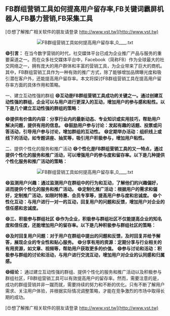 ## **FB群组营销工具如何提高用户留存率,FB关键词霸屏机器人,FB暴力营销,FB采集工具**

[😍想了解推广相关软件的朋友请登录 http://www.vst.tw](http://www.vst.tw)

 <center><img src="https://vst.tw/MP4/tuiguang/png/3.png" alt="FB群组营销工具如何提高用户留存率_0____.txt"></center>

**😄引言：**
在当今数字营销的时代，社交媒体平台已成为企业推广产品与服务的重要渠道之一。而在众多社交媒体平台中，Facebook（简称FB）作为全球最大的社交网络之一，拥有庞大的用户群体和丰富的营销工具，为企业带来了巨大的商机。其中，FB群组营销工具作为一种有效的推广方式，除了能够增加品牌曝光度和吸引潜在客户外，还能提高用户留存率。本文将探讨FB群组营销工具在提高用户留存率方面的具体作用和策略。

一、建立互动性强的群组
**😄互动是FB群组营销工具成功的关键之一。通过创建互动性强的群组，企业可以与用户进行更深入的互动，增加用户的参与感和粘性。以下是几个建立互动性强的群组的策略：**

**😄提供有价值的内容：分享行业内的最新动态、专业知识或实用技巧，帮助用户解决问题，提供有用的信息。**
**😄鼓励用户参与讨论：发起有趣的话题、投票或问答活动，引导用户参与讨论，增加群组的互动性。**
**😄定期举办活动：组织线上或线下的活动，如专题讲座、抽奖等，吸引用户积极参与，增加用户粘性。**

二、提供个性化的服务和推广活动
**😄个性化是FB群组营销工具的又一特点，通过提供个性化的服务和推广活动，可以增强用户的参与度和留存率。以下是几种提供个性化服务和推广活动的策略：**

 <center><img src="https://vst.tw/MP4/tuiguang/png/6.png" alt="FB群组营销工具如何提高用户留存率_0____.txt"></center>

**😄监测用户兴趣：通过监测用户在群组中的行为和互动，了解他们的兴趣偏好，进而提供个性化的服务和推广活动。**
**😄定制化推广活动：根据用户的需求和偏好，定制推广活动，如限时特惠、会员专享等，提高用户参与度和忠诚度。**
**😄个性化互动：与用户进行一对一的互动，回复用户的问题和反馈，增加用户对企业的信任感和忠诚度。**

**😄三、积极参与群组社区**
**😄作为企业，积极参与群组社区不仅能提高企业的知名度和信任度，还能增加用户的留存率。以下是几种积极参与群组社区的策略：**

**😄及时回复用户问题：对于用户在群组中提出的问题和反馈，及时回复并给予解答，展现企业的专业性和贴心服务。**
**😄分享有用的资源：定期分享与行业相关的有用资源，如文章、视频等，帮助用户获取更多的价值。**
**😄参与讨论和活动：积极参与群组的讨论和活动，与用户进行交流互动，增加用户对企业的认同感和归属感。**

**😄结论：**
通过建立互动性强的群组、提供个性化的服务和推广活动以及积极参与群组社区，FB群组营销工具可以有效提高用户的留存率。然而，需要注意的是，成功的群组营销并非一蹴而就，需要持续的努力和不断的优化。只有不断了解用户需求、关注用户体验，并根据实际情况调整策略，才能在竞争激烈的市场中取得长期的成功。

[😍想了解推广相关软件的朋友请登录 http://www.vst.tw](http://www.vst.tw)



